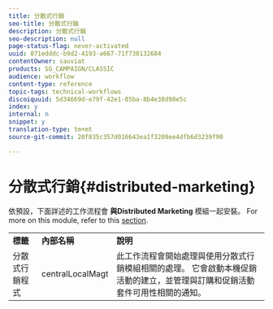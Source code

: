 ```yaml
---
title: 分散式行銷
seo-title: 分散式行銷
description: 分散式行銷
seo-description: null
page-status-flag: never-activated
uuid: 071edddc-b9d2-4193-a667-71f738132684
contentOwner: sauviat
products: SG_CAMPAIGN/CLASSIC
audience: workflow
content-type: reference
topic-tags: technical-workflows
discoiquuid: 5d34669d-e79f-42e1-85ba-8b4e38d98e5c
index: y
internal: n
snippet: y
translation-type: tm+mt
source-git-commit: 20f835c357d016643ea1f3209ee4dfb6d3239f90

---
```



# 分散式行銷{#distributed-marketing}

依預設，下面詳述的工作流程會 **與Distributed Marketing** 模組一起安裝。 For more on this module, refer to this [section](../../campaign/using/about-distributed-marketing.md).

<table> 
 <tbody> 
  <tr> 
   <td> <strong>標籤</strong><br /> </td> 
   <td> <strong>內部名稱</strong><br /> </td> 
   <td> <strong>說明</strong><br /> </td> 
  </tr> 
  <tr> 
   <td> <span class="uicontrol">分散式行銷程式</span><br /> </td> 
   <td> <span class="uicontrol">centralLocalMagt</span><br /> </td> 
   <td> 此工作流程會開始處理與使用分散式行銷模組相關的處理。 它會啟動本機促銷活動的建立，並管理與訂購和促銷活動套件可用性相關的通知。<br /> </td> 
  </tr> 
 </tbody> 
</table>

